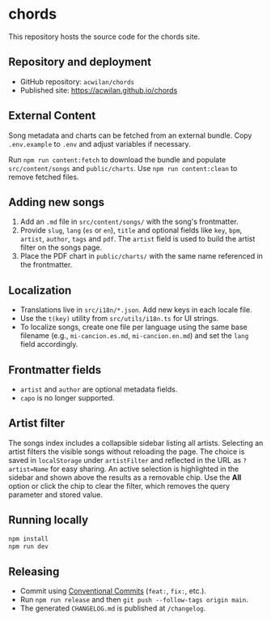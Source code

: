 # chords

This repository hosts the source code for the chords site.

## Repository and deployment

- GitHub repository: `acwilan/chords`
- Published site: https://acwilan.github.io/chords

## External Content

Song metadata and charts can be fetched from an external bundle. Copy `.env.example` to `.env` and adjust variables if necessary.

Run `npm run content:fetch` to download the bundle and populate `src/content/songs` and `public/charts`.
Use `npm run content:clean` to remove fetched files.


## Adding new songs

1. Add an `.md` file in `src/content/songs/` with the song's frontmatter.
2. Provide `slug`, `lang` (`es` or `en`), `title` and optional fields like `key`, `bpm`, `artist`, `author`, `tags` and `pdf`.
   The `artist` field is used to build the artist filter on the songs page.
3. Place the PDF chart in `public/charts/` with the same name referenced in the frontmatter.

## Localization

- Translations live in `src/i18n/*.json`. Add new keys in each locale file.
- Use the `t(key)` utility from `src/utils/i18n.ts` for UI strings.
- To localize songs, create one file per language using the same base filename (e.g., `mi-cancion.es.md`, `mi-cancion.en.md`) and set the `lang` field accordingly.

## Frontmatter fields

- `artist` and `author` are optional metadata fields.
- `capo` is no longer supported.

## Artist filter

The songs index includes a collapsible sidebar listing all artists. Selecting an artist filters
the visible songs without reloading the page. The choice is saved in `localStorage` under
`artistFilter` and reflected in the URL as `?artist=Name` for easy sharing. An active selection is
highlighted in the sidebar and shown above the results as a removable chip. Use the **All** option or
click the chip to clear the filter, which removes the query parameter and stored value.

## Running locally

```bash
npm install
npm run dev
```

## Releasing

- Commit using [Conventional Commits](https://www.conventionalcommits.org/) (`feat:`, `fix:`, etc.).
- Run `npm run release` and then `git push --follow-tags origin main`.
- The generated `CHANGELOG.md` is published at `/changelog`.
